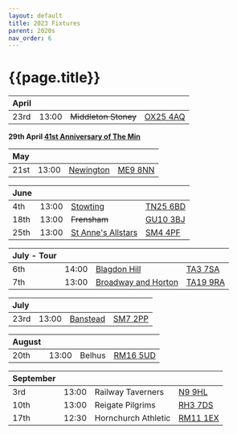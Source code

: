 ```yaml
---
layout: default
title: 2023 Fixtures
parent: 2020s
nav_order: 6
---
```


# {{page.title}}

| April |  |  |  |
|:---|:---|:---|:---|
| 23rd | 13:00 | ~~Middleton Stoney~~ | [OX25 4AQ](https://goo.gl/maps/VPaRvUceyyN7zqbF9) | 🥪 |

**29th April [41st Anniversary of The Min](../1982/clifton-hill-house)**

| May |  |  |  |
|:---|:---|:---|:---|
| 21st | 13:00 | [Newington](newington) | [ME9 8NN](https://goo.gl/maps/isDA8kEwT8EKzaEw8) |  |

| June |  |  |  |
|:---|:---|:---|:---|
| 4th | 13:00 | [Stowting](stowting) | [TN25 6BD](https://goo.gl/maps/5KNmaMe6Wb42) |  |
| 18th | 13:00 | ~~Frensham~~ | [GU10 3BJ](https://goo.gl/maps/4gohPpn1stdT6fnY7) |  |
| 25th | 13:00 | [St Anne's Allstars](st-annes-allstars) | [SM4 4PF](https://maps.app.goo.gl/nX5ihi5okBmki9TA9?g_st=ic) |  |


| July - Tour |  |  |  |
|:---|:---|:---|:---|
| 6th | 14:00 | [Blagdon Hill](blagdon-hill) | [TA3 7SA](https://goo.gl/maps/H6iLZLNcja12) | 🥪 |
| 7th | 13:00 | [Broadway and Horton](broadway-and-horton) | [TA19 9RA](https://goo.gl/maps/hVamJL8if6v) | 🥪 |

| July |  |  |  |
|:---|:---|:---|:---|
| 23rd | 13:00 | [Banstead](banstead) | [SM7 2PP](https://goo.gl/maps/nv7dov2xsYvUnRay5) |  |

| August |  |  |  |
|:---|:---|:---|:---|
| 20th | 13:00 | Belhus | [RM16 5UD](https://goo.gl/maps/QrBDhLWVLoRGWRX28) |  |

| September |  |  |  |
|:---|:---|:---|:---|
| 3rd | 13:00 | Railway Taverners | [N9 9HL](https://goo.gl/maps/xENoW4EHTBGNBsox5) |  |
| 10th | 13:00 | Reigate Pilgrims| [RH3 7DS](https://goo.gl/maps/APtKSjuaQ5v) |  |
| 17th | 12:30 | Hornchurch Athletic | [RM11 1EX](https://goo.gl/maps/qELJ495rTjR5qBbm8) |  |

